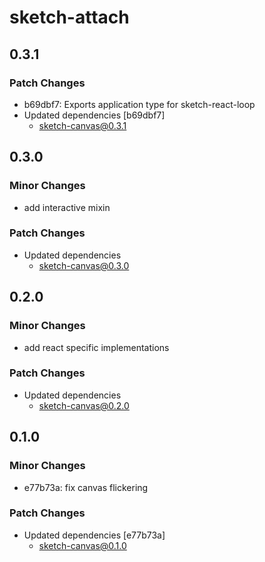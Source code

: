 # sketch-attach

## 0.3.1

### Patch Changes

- b69dbf7: Exports application type for sketch-react-loop
- Updated dependencies [b69dbf7]
  - sketch-canvas@0.3.1

## 0.3.0

### Minor Changes

- add interactive mixin

### Patch Changes

- Updated dependencies
  - sketch-canvas@0.3.0

## 0.2.0

### Minor Changes

- add react specific implementations

### Patch Changes

- Updated dependencies
  - sketch-canvas@0.2.0

## 0.1.0

### Minor Changes

- e77b73a: fix canvas flickering

### Patch Changes

- Updated dependencies [e77b73a]
  - sketch-canvas@0.1.0
